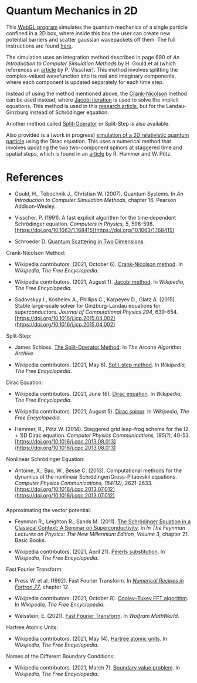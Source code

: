# Quantum Mechanics in 2D
This [WebGL program](https://marl0ny.github.io/QM-Simulator-2D/index.html) simulates the quantum mechanics of a single particle confined in a 2D box, where inside this box the user can create new potential barriers and scatter gaussian wavepackets off them. The full instructions are found [here](https://github.com/marl0ny/QM-Simulator-2D/blob/main/INSTRUCTIONS.md).

The simulation uses an integration method described in page 690 of <em>An Introduction to Computer Simulation Methods</em> by H. Gould et al (which references an [article](https://aip.scitation.org/doi/pdf/10.1063/1.168415) by P. Visscher). This method involves splitting the complex-valued wavefunction into its real and imaginary components, where each component is updated separately for each time step.

Instead of using the method mentioned above, the [Crank-Nicolson](https://en.wikipedia.org/wiki/Crank%E2%80%93Nicolson_method) method can be used instead, where [Jacobi iteration](https://en.wikipedia.org/wiki/Jacobi_method) is used to solve the implicit equations. This method is used in this [research article](https://arxiv.org/pdf/1409.8340), but for the Landau-Ginzburg instead of Schrödinger equation.

Another method called [Split-Operator](https://www.algorithm-archive.org/contents/split-operator_method/split-operator_method.html) or Split-Step is also available.

Also provided is a (work in progress) [simulation of a 2D relativistic quantum particle](https://marl0ny.github.io/QM-Simulator-2D/rel-qm.html) using the Dirac equation. This uses a numerical method that involves updating the two two-component spinors at staggered time and spatial steps, which is found in an [article](https://arxiv.org/abs/1306.5895) by R. Hammer and W. Pötz.

# References
 - Gould, H., Tobochnik J., Christian W. (2007). Quantum Systems.
 In <em>An Introduction to Computer Simulation Methods</em>, 
chapter 16. Pearson Addison-Wesley.

 - Visscher, P. (1991). A fast explicit algorithm for the time‐dependent Schrödinger equation. <em>Computers in Physics, 5</em>, 596-598. [https://doi.org/10.1063/1.168415](https://doi.org/10.1063/1.168415)
 
 - Schroeder D. [Quantum Scattering in Two Dimensions](https://physics.weber.edu/schroeder/software/QuantumScattering2D.html).

 Crank-Nicolson Method:

- Wikipedia contributors. (2021, October 6). [Crank-Nicolson method](https://en.wikipedia.org/wiki/Crank%E2%80%93Nicolson_method). In <em>Wikipedia, The Free Encyclopedia</em>.

- Wikipedia contributors. (2021, August 1). [Jacobi method](https://en.wikipedia.org/wiki/Jacobi_method). In <em>Wikipedia, The Free Encyclopedia</em>.

- Sadovskyy I., Koshelev A., Phillips C., Karpeyev D., Glatz A. (2015). Stable large-scale solver for Ginzburg-Landau equations for superconductors. <em>Journal of Computational Physics 294</em>, 639-654. [https://doi.org/10.1016/j.jcp.2015.04.002](https://doi.org/10.1016/j.jcp.2015.04.002)

Split-Step:

- James Schloss. [The Split-Operator Method](https://www.algorithm-archive.org/contents/split-operator_method/split-operator_method.html). In <em>The Arcane Algorithm Archive</em>.

- Wikipedia contributors. (2021, May 6). [Split-step method](https://en.wikipedia.org/wiki/Split-step_method). In <em>Wikipedia, The Free Encyclopedia</em>.

 Dirac Equation:

 - Wikipedia contributors. (2021, June 16). [Dirac equation](https://en.wikipedia.org/wiki/Dirac_equation). In <em>Wikipedia, The Free Encyclopedia</em>.

 - Wikipedia contributors. (2021, August 5). [Dirac spinor](https://en.wikipedia.org/wiki/Dirac_spinor). In <em>Wikipedia, The Free Encyclopedia</em>.

 - Hammer, R., Pötz W. (2014). Staggered grid leap-frog scheme for the (2 + 1)D Dirac equation. <em>Computer Physics Communications, 185(1)</em>, 40-53. [https://doi.org/10.1016/j.cpc.2013.08.013](https://doi.org/10.1016/j.cpc.2013.08.013)

 Nonlinear Schrödinger Equation:

 - Antoine, X., Bao, W., Besse C. (2013). Computational methods for the dynamics of the nonlinear Schrödinger/Gross–Pitaevskii equations. <em>Computer Physics Communications, 184(12)</em>, 2621-2633. [https://doi.org/10.1016/j.cpc.2013.07.012](https://doi.org/10.1016/j.cpc.2013.07.012)

 ###

Approximating the vector potential:

- Feynman R., Leighton R., Sands M. (2011). [The Schrödinger Equation in a Classical Context: A Seminar on Superconductivity](https://www.feynmanlectures.caltech.edu/III_21.html). In <em>In The Feynman Lectures on Physics: The New Millennium Edition, Volume 3</em>, chapter 21. Basic Books.

- Wikipedia contributors. (2021, April 21). [Peierls substitution](https://en.wikipedia.org/wiki/Peierls_substitution). In <em>Wikipedia, The Free Encyclopedia</em>.

Fast Fourier Transform:

- Press W. et al. (1992). Fast Fourier Transform.
In <em>[Numerical Recipes in Fortran 77](https://websites.pmc.ucsc.edu/~fnimmo/eart290c_17/NumericalRecipesinF77.pdf)</em>, chapter 12.

- Wikipedia contributors. (2021, October 8). [Cooley–Tukey FFT algorithm](https://en.wikipedia.org/wiki/Cooley%E2%80%93Tukey_FFT_algorithm). In <em>Wikipedia, The Free Encyclopedia</em>.

- Weisstein, E. (2021). [Fast Fourier Transform](https://mathworld.wolfram.com/FastFourierTransform.html). In <em>Wolfram MathWorld</em>.

Hartree Atomic Units:

 - Wikipedia contributors. (2021, May 14). [Hartree atomic units](https://en.wikipedia.org/wiki/Hartree_atomic_units). In <em>Wikipedia, The Free Encyclopedia</em>.

 Names of the Different Boundary Conditions:
 - Wikipedia contributors. (2021, March 7). [Boundary value problem](https://en.wikipedia.org/wiki/Boundary_value_problem). In <em>Wikipedia, The Free Encyclopedia</em>.
